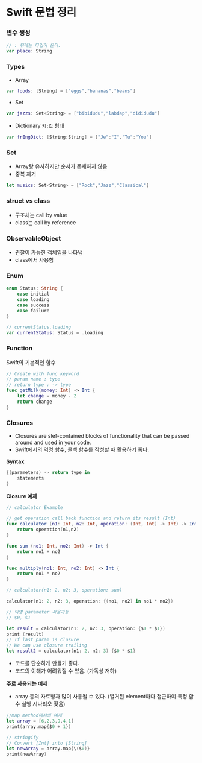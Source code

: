 # Swift 문법 정리

### 변수 생성
```Swift
// : 뒤에는 타입이 온다.
var place: String
```

### Types
- Array
```Swift
var foods: [String] = ["eggs","bananas","beans"]
```
- Set
```Swift
var jazzs: Set<String> = ["bibidudu","labdap","dididudu"]
```
- Dictionary
`키:값` 형태

```Swift
var frEngDict: [String:String] = ["Je":"I","Tu":"You"]
```


### Set
- Array랑 유사하지만 순서가 존재하지 않음
- 중복 제거
```Swift
let musics: Set<String> = ["Rock","Jazz","Classical"]
```

### struct vs class
- 구조체는 call by value
- class는 call by reference

### ObservableObject
- 관찰이 가능한 객체임을 나타냄
- class에서 사용함

### Enum
```Swift
enum Status: String {
    case initial
    case loading
    case success
    case failure
}

// currentStatus.loading
var currentStatus: Status = .loading
```

### Function
Swift의 기본적인 함수
```Swift
// Create with func keyword
// param name : type
// return type : -> type
func getMilk(money: Int) -> Int {
    let change = money - 2
    return change
}
```

### Closures
- Closures are slef-contained blocks of functionality that can be passed around and used in your code.
- Swift에서의 익명 함수, 콜백 함수를 작성할 때 활용하기 좋다.

**Syntax**
```Swift
{(parameters) -> return type in
    statements
} 
```

**Closure 예제**
```Swift
// calculator Example

// get operation call back function and return its result (Int)
func calculator (n1: Int, n2: Int, operation: (Int, Int) -> Int) -> Int {
    return operation(n1,n2)
}

func sum (no1: Int, no2: Int) -> Int {
    return no1 + no2
}

func multiply(no1: Int, no2: Int) -> Int {
    return no1 * no2
}

// calculator(n1: 2, n2: 3, operation: sum)
```

```Swift
calculator(n1: 2, n2: 3, operation: {(no1, no2) in no1 * no2})

// 익명 parameter 사용가능
// $0, $1

let result = calculator(n1: 2, n2: 3, operation: {$0 * $1})
print (result)
// If last param is closure
// We can use closure trailing
let result2 = calculator(n1: 2, n2: 3) {$0 * $1}
```

- 코드를 단순하게 만들기 좋다.
- 코드의 이해가 어려워질 수 있음. (가독성 저하)

**주로 사용되는 예제**
- array 등의 자료형과 많이 사용될 수 있다. (열거된 element마다 접근하여 특정 함수 실행 시나리오 잦음)

```Swift
//map method에서의 예제
let array = [6,2,3,9,4,1]
print(array.map{$0 + 1})

// stringify
// Convert [Int] into [String]
let newArray = array.map{\($0)}
print(newArray)
```